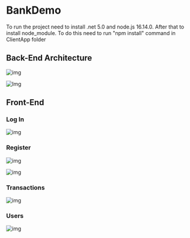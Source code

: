 # BankDemo

To run the project need to install .net 5.0 and node.js 16.14.0.
After that to install node_module. To do this need to run "npm install" command in ClientApp folder

## Back-End Architecture

![img](https://i.imgur.com/vd7Z4e7.png)

![Img](https://imgur.com/OxVwgII.png)

## Front-End 

### Log In

![img](https://i.imgur.com/KQazMcA.png)

### Register

![img](https://i.imgur.com/P5kE9t5.png)

![img](https://i.imgur.com/3xW5EsM.png)

### Transactions

![img](https://i.imgur.com/gSp1ir8.png)

### Users

![img](https://i.imgur.com/1RtBKqV.png)
